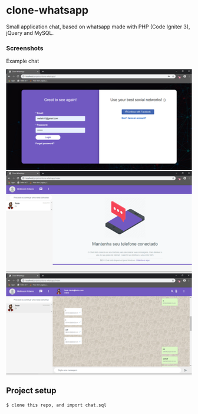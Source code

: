 # clone-whatsapp

Small application chat, based on whatsapp made with PHP (Code Igniter 3), jQuery and MySQL.

### Screenshots
Example chat

![View this](screen-login.png)
![View this](screen-home.png)
![View this](screen-chat.png)

## Project setup
```sh
$ clone this repo, and import chat.sql
```
